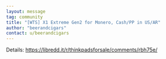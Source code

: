 ```yaml
---
layout: message
tag: community
title: "[WTS] X1 Extreme Gen2 for Monero, Cash/PP in US/AR"
author: "beerandcigars"	
contact: u/beerandcigars
---
```


Details: https://libredd.it/r/thinkpadsforsale/comments/rbh75e/
